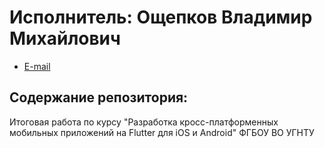 # Исполнитель: Ощепков Владимир Михайлович
- [E-mail](mailto:winsight@mail.ru)

## Содержание репозитория:
Итоговая работа по курсу "Разработка кросс-платформенных мобильных приложений на Flutter для iOS и Android"
ФГБОУ ВО УГНТУ